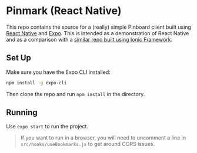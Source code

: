 
# Pinmark (React Native)

This repo contains the source for a (really) simple Pinboard client built using [React Native](https://reactnative.dev) and [Expo](https://expo.io). This is intended as a demonstration of React Native and as a comparison with a [similar repo built using Ionic Framework](https://github.com/amoscardino/PinmarkIonic).

## Set Up

Make sure you have the Expo CLI installed:

```bash
npm install -g expo-cli
```

Then clone the repo and run `npm install` in the directory.

## Running

Use `expo start` to run the project.

> If you want to run in a browser, you will need to uncomment a line in `src/hooks/useBookmarks.js` to get around CORS issues.
